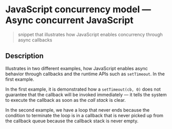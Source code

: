 # JavaScript concurrency model &mdash; Async concurrent JavaScript
> snippet that illustrates how JavaScript enables concurrency through async callbacks

## Description
Illustrates in two different examples, how JavaScript enables async behavior through callbacks and the runtime APIs such as `setTimeout`. In the first example.

In the first example, it is demonstrated how a `setTimeout(cb, 0)` does not guarantee that the callback will be invoked immediately &mdash; it tells the system to execute the callback as soon as the *call stack* is clear.

In the second example, we have a loop that never ends because the condition to terminate the loop is in a callback that is never picked up from the callback queue because the callback stack is never empty.
